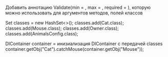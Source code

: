 Добавить аннотацию Validate(min = , max = , required = ),
которую можно использовать для аргументов методов, полей классов

Set<Class> classes = new HashSet<>();
classes.add(Cat.class);
classes.add(Mouse.class);
classes.add(Owner.class);
classes.add(AnimalsConfig.class);

DIContainer container = инизиализация DIContainer с передачей classes
container.getObj("Cat").catchMouse(container.getObj("Mouse"));


